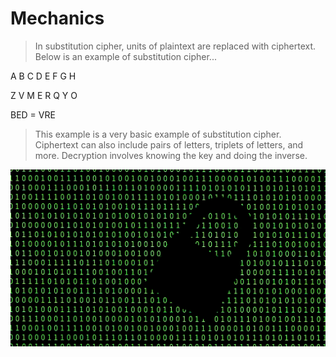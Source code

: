 # Mechanics

> In substitution cipher, units of plaintext are replaced with ciphertext. 
Below is an example of substitution cipher...


A B C D E F G H

Z V M E R Q Y O

BED = VRE


> This example is a very basic example of substitution cipher. Ciphertext can also include pairs of letters, triplets of letters, and more. Decryption involves knowing the key and doing the inverse.

![alt text](IMG.gif)


